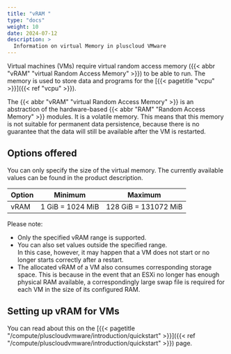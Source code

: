 ```yaml
---
title: "vRAM "
type: "docs"
weight: 10
date: 2024-07-12
description: >
  Information on virtual Memory in pluscloud VMware
---
```


Virtual machines (VMs) require virtual random access memory ({{< abbr "vRAM" "virtual Random Access Memory" >}}) to be able to run.
The memory is used to store data and programs for the [{{< pagetitle "vcpu" >}}]({{< ref "vcpu" >}}).

The {{< abbr "vRAM" "virtual Random Access Memory" >}} is an abstraction of the hardware-based {{< abbr "RAM" "Random Access Memory" >}} modules.
It is a volatile memory.
This means that this memory is not suitable for permanent data persistence, because there is no guarantee that the data will still be available after the VM is restarted.

## Options offered

You can only specify the size of the virtual memory.
The currently available values can be found in the product description.

| Option | Minimum          | Maximum              |
|--------|------------------|----------------------|
| vRAM   | 1 GiB = 1024 MiB | 128 GiB = 131072 MiB |

Please note:

* Only the specified vRAM range is supported.
* You can also set values outside the specified range.  
  In this case, however, it may happen that a VM does not start or no longer starts correctly after a restart.
* The allocated vRAM of a VM also consumes corresponding storage space.
  This is because in the event that an ESXi no longer has enough physical RAM available, a correspondingly large swap file is required for each VM in the size of its configured RAM.

## Setting up vRAM for VMs

You can read about this on the [{{< pagetitle "/compute/pluscloudvmware/introduction/quickstart" >}}]({{< ref "/compute/pluscloudvmware/introduction/quickstart" >}}) page.
